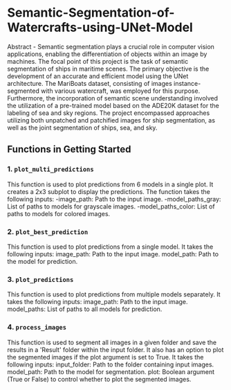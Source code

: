# Semantic-Segmentation-of-Watercrafts-using-UNet-Model

Abstract - Semantic segmentation plays a crucial role in computer vision applications, enabling the differentiation of objects within an image by machines. The focal point of this project is the task of semantic segmentation of ships in maritime scenes. The primary objective is the development of an accurate and efficient model using the UNet architecture. The MariBoats dataset, consisting of images instance-segmented with various watercraft, was employed for this purpose. Furthermore, the incorporation of semantic scene understanding involved the utilization of a pre-trained model based on the ADE20K dataset for the labeling of sea and sky regions. The project encompassed approaches utilizing both unpatched and patchified images for ship segmentation, as well as the joint segmentation of ships, sea, and sky.

## Functions in Getting Started

### 1. `plot_multi_predictions`

This function is used to plot predictions from 6 models in a single plot. It creates a 2x3 subplot to display the predictions. The function takes the following inputs:
  -image_path: Path to the input image.
  -model_paths_gray: List of paths to models for grayscale images.
  -model_paths_color: List of paths to models for colored images.

### 2. `plot_best_prediction`

This function is used to plot predictions from a single model. It takes the following inputs:
  image_path: Path to the input image.
  model_path: Path to the model for prediction.

### 3. `plot_predictions`

This function is used to plot predictions from multiple models separately. It takes the following inputs:
  image_path: Path to the input image.
  model_paths: List of paths to all models for prediction.
### 4. `process_images`

This function is used to segment all images in a given folder and save the results in a 'Result' folder within the input folder. It also has an option to plot the segmented images if the plot argument is set to True. It takes the following inputs:
  input_folder: Path to the folder containing input images.
  model_path: Path to the model for segmentation.
  plot: Boolean argument (True or False) to control whether to plot the segmented images.
